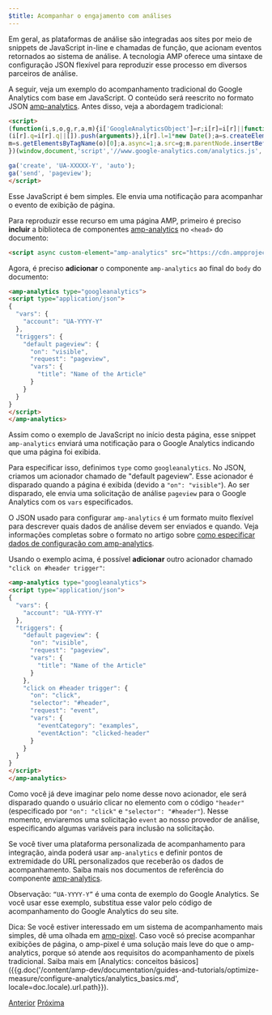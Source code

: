 ```yaml
---
$title: Acompanhar o engajamento com análises
---
```


Em geral, as plataformas de análise são integradas aos sites por meio de snippets de JavaScript in-line e chamadas de função, que acionam eventos retornados ao sistema de análise. A tecnologia AMP oferece uma sintaxe de configuração JSON flexível para reproduzir esse processo em diversos parceiros de análise.

A seguir, veja um exemplo do acompanhamento tradicional do Google Analytics com base em JavaScript. O conteúdo será reescrito no formato JSON [amp-analytics](/pt_br/docs/reference/components/amp-analytics.html). Antes disso, veja a abordagem tradicional:

```html
<script>
(function(i,s,o,g,r,a,m){i['GoogleAnalyticsObject']=r;i[r]=i[r]||function(){
(i[r].q=i[r].q||[]).push(arguments)},i[r].l=1*new Date();a=s.createElement(o),
m=s.getElementsByTagName(o)[0];a.async=1;a.src=g;m.parentNode.insertBefore(a,m)
})(window,document,'script','//www.google-analytics.com/analytics.js','ga');

ga('create', 'UA-XXXXX-Y', 'auto');
ga('send', 'pageview');
</script>
```

Esse JavaScript é bem simples. Ele envia uma notificação para acompanhar o evento de exibição de página.

Para reproduzir esse recurso em uma página AMP, primeiro é preciso **incluir** a biblioteca de componentes [amp-analytics](/pt_br/docs/reference/components/amp-analytics.html) no `<head>` do documento:

```html
<script async custom-element="amp-analytics" src="https://cdn.ampproject.org/v0/amp-analytics-0.1.js"></script>
```

Agora, é preciso **adicionar** o componente `amp-analytics` ao final do `body` do documento:

```html
<amp-analytics type="googleanalytics">
<script type="application/json">
{
  "vars": {
    "account": "UA-YYYY-Y"
  },
  "triggers": {
    "default pageview": {
      "on": "visible",
      "request": "pageview",
      "vars": {
        "title": "Name of the Article"
      }
    }
  }
}
</script>
</amp-analytics>
```

Assim como o exemplo de JavaScript no início desta página, esse snippet `amp-analytics` enviará uma notificação para o Google Analytics indicando que uma página foi exibida.

Para especificar isso, definimos `type` como `googleanalytics`. No JSON, criamos um acionador chamado de "default pageview".  Esse acionador é disparado quando a página é exibida (devido a `"on": "visible"`). Ao ser disparado, ele envia uma solicitação de análise `pageview` para o Google Analytics com os `vars` especificados.

O JSON usado para configurar `amp-analytics` é um formato muito flexível para descrever quais dados de análise devem ser enviados e quando.  Veja informações completas sobre o formato no artigo sobre [como especificar dados de configuração com amp-analytics](/pt_br/docs/reference/components/amp-analytics.html#specifying-configuration-data).

Usando o exemplo acima, é possível **adicionar** outro acionador chamado `"click on #header trigger"`:

```html
<amp-analytics type="googleanalytics">
<script type="application/json">
{
  "vars": {
    "account": "UA-YYYY-Y"
  },
  "triggers": {
    "default pageview": {
      "on": "visible",
      "request": "pageview",
      "vars": {
        "title": "Name of the Article"
      }
    },
    "click on #header trigger": {
      "on": "click",
      "selector": "#header",
      "request": "event",
      "vars": {
        "eventCategory": "examples",
        "eventAction": "clicked-header"
      }
    }
  }
}
</script>
</amp-analytics>
```

Como você já deve imaginar pelo nome desse novo acionador, ele será disparado quando o usuário clicar no elemento com o código `"header"` (especificado por `"on": "click"` e `"selector": "#header"`).  Nesse momento, enviaremos uma solicitação `event` ao nosso provedor de análise, especificando algumas variáveis para inclusão na solicitação.

Se você tiver uma plataforma personalizada de acompanhamento para integração, ainda poderá usar `amp-analytics` e definir pontos de extremidade do URL personalizados que receberão os dados de acompanhamento. Saiba mais nos documentos de referência do componente [amp-analytics](/pt_br/docs/reference/components/amp-analytics.html).

Observação: `“UA-YYYY-Y”` é uma conta de exemplo do Google Analytics. Se você usar esse exemplo, substitua esse valor pelo código de acompanhamento do Google Analytics do seu site.

Dica: Se você estiver interessado em um sistema de acompanhamento mais simples, dê uma olhada em [amp-pixel](/pt_br/docs/reference/components/amp-pixel.html). Caso você só precise acompanhar exibições de página, o amp-pixel é uma solução mais leve do que o amp-analytics, porque só atende aos requisitos do acompanhamento de pixels tradicional. Saiba mais em [Analytics: conceitos básicos]({{g.doc('/content/amp-dev/documentation/guides-and-tutorials/optimize-measure/configure-analytics/analytics_basics.md', locale=doc.locale).url.path}}).

<div class="prev-next-buttons">
  <a class="button prev-button" href="{{g.doc('/content/amp-dev/documentation/guides-and-tutorials/start/add_advanced/adding_carousels.md', locale=doc.locale).url.path}}"><span class="arrow-prev">Anterior</span></a>
  <a class="button next-button" href="{{g.doc('/content/amp-dev/documentation/guides-and-tutorials/start/add_advanced/navigating.md', locale=doc.locale).url.path}}"><span class="arrow-next">Próxima</span></a>
</div>

